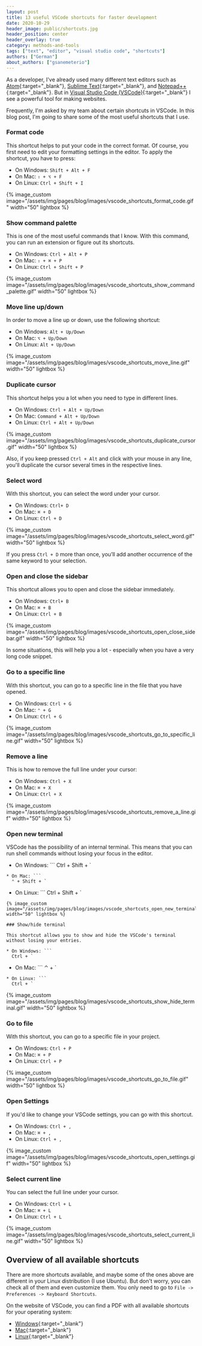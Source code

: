 ```yaml
---
layout: post
title: 13 useful VSCode shortcuts for faster development
date: 2020-10-29
header_image: public/shortcuts.jpg
header_position: center
header_overlay: true
category: methods-and-tools
tags: ["text", "editor", "visual studio code", "shortcuts"]
authors: ["German"]
about_authors: ["gsanemeterio"]
---
```


As a developer, I've already used many different text editors such as [Atom](https://atom.io/){:target="_blank"}, [Sublime Text](https://www.sublimetext.com/){:target="_blank"}, and [Notepad++](https://notepad-plus-plus.org/downloads/){:target="_blank"}.
But in [Visual Studio Code (VSCode)](https://code.visualstudio.com/){:target="_blank"} I see a powerful tool for making websites.

Frequently, I'm asked by my team about certain shortcuts in VSCode.
In this blog post, I'm going to share some of the most useful shortcuts that I use.

### Format code

This shortcut helps to put your code in the correct format.
Of course, you first need to edit your formatting settings in the editor.
To apply the shortcut, you have to press:

* On Windows: `Shift + Alt + F`
* On Mac: `⇧ + ⌥ + F`
* On Linux: `Ctrl + Shift + I`

{% image_custom image="/assets/img/pages/blog/images/vscode_shortcuts_format_code.gif" width="50" lightbox %}

### Show command palette

This is one of the most useful commands that I know.
With this command, you can run an extension or figure out its shortcuts.

* On Windows: `Ctrl + Alt + P`
* On Mac: `⇧ + ⌘ + P`
* On Linux: `Ctrl + Shift + P`

{% image_custom image="/assets/img/pages/blog/images/vscode_shortcuts_show_command_palette.gif" width="50" lightbox %}

### Move line up/down

In order to move a line up or down, use the following shortcut:

* On Windows: `Alt + Up/Down`
* On Mac: `⌥ + Up/Down`
* On Linux: `Alt + Up/Down`

{% image_custom image="/assets/img/pages/blog/images/vscode_shortcuts_move_line.gif" width="50" lightbox %}

### Duplicate cursor

This shortcut helps you a lot when you need to type in different lines.

* On Windows: `Ctrl + Alt + Up/Down`
* On Mac: `Command + Alt + Up/Down`
* On Linux: `Ctrl + Alt + Up/Down`

{% image_custom image="/assets/img/pages/blog/images/vscode_shortcuts_duplicate_cursor.gif" width="50" lightbox %}

Also, if you keep pressed `Ctrl + Alt` and click with your mouse in any line, you'll duplicate the cursor several times in the respective lines.

### Select word

With this shortcut, you can select the word under your cursor.

* On Windows: `Ctrl+ D`
* On Mac: `⌘ + D`
* On Linux: `Ctrl + D`

{% image_custom image="/assets/img/pages/blog/images/vscode_shortcuts_select_word.gif" width="50" lightbox %}

If you press `Ctrl + D` more than once, you’ll add another occurrence of the same keyword to your selection.

### Open and close the sidebar

This shortcut allows you to open and close the sidebar immediately.

* On Windows: `Ctrl+ B`
* On Mac: `⌘ + B`
* On Linux: `Ctrl + B`

{% image_custom image="/assets/img/pages/blog/images/vscode_shortcuts_open_close_sidebar.gif" width="50" lightbox %}

In some situations, this will help you a lot - especially when you have a very long code snippet.

### Go to a specific line

With this shortcut, you can go to a specific line in the file that you have opened.

* On Windows: `Ctrl + G`
* On Mac: `⌃ + G`
* On Linux: `Ctrl + G`

{% image_custom image="/assets/img/pages/blog/images/vscode_shortcuts_go_to_specific_line.gif" width="50" lightbox %}

### Remove a line

This is how to remove the full line under your cursor:

* On Windows: `Ctrl + X`
* On Mac: `⌘ + X`
* On Linux: `Ctrl + X`

{% image_custom image="/assets/img/pages/blog/images/vscode_shortcuts_remove_a_line.gif" width="50" lightbox %}

### Open new terminal

VSCode has the possibility of an internal terminal.
This means that you can run shell commands without losing your focus in the editor.

* On Windows: ```
  Ctrl + Shift + `
```
* On Mac: ```
  ⌃ + Shift + `
```
* On Linux: ```
  Ctrl + Shift + `
```
{% image_custom image="/assets/img/pages/blog/images/vscode_shortcuts_open_new_terminal.gif" width="50" lightbox %}

### Show/hide terminal

This shortcut allows you to show and hide the VSCode's terminal without losing your entries.

* On Windows: ```
  Ctrl + `
```
* On Mac: ```
  ⌃ + `
```
* On Linux: ```
  Ctrl + `
```

{% image_custom image="/assets/img/pages/blog/images/vscode_shortcuts_show_hide_terminal.gif" width="50" lightbox %}

### Go to file

With this shortcut, you can go to a specific file in your project.

* On Windows: `Ctrl + P`
* On Mac: `⌘ + P`
* On Linux: `Ctrl + P`

{% image_custom image="/assets/img/pages/blog/images/vscode_shortcuts_go_to_file.gif" width="50" lightbox %}

### Open Settings

If you'd like to change your VSCode settings, you can go with this shortcut.

* On Windows: `Ctrl + ,`
* On Mac: `⌘ + ,`
* On Linux: `Ctrl + ,`

{% image_custom image="/assets/img/pages/blog/images/vscode_shortcuts_open_settings.gif" width="50" lightbox %}

### Select current line

You can select the full line under your cursor.

* On Windows: `Ctrl + L`
* On Mac: `⌘ + L`
* On Linux: `Ctrl + L`

{% image_custom image="/assets/img/pages/blog/images/vscode_shortcuts_select_current_line.gif" width="50" lightbox %}

## Overview of all available shortcuts

There are more shortcuts available, and maybe some of the ones above are different in your Linux distribution (I use Ubuntu).
But don't worry, you can check all of them and even customize them.
You only need to go to `File -> Preferences -> Keyboard Shortcuts`.

On the website of VSCode, you can find a PDF with all available shortcuts for your operating system:

* [Windows](https://code.visualstudio.com/shortcuts/keyboard-shortcuts-windows.pdf){:target="_blank"}
* [Mac](https://code.visualstudio.com/shortcuts/keyboard-shortcuts-macos.pdf){:target="_blank"}
* [Linux](https://code.visualstudio.com/shortcuts/keyboard-shortcuts-linux.pdf){:target="_blank"}
